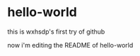 hello-world
===========

this is wxhsdp's first try of github

now i'm editing the README of hello-world
